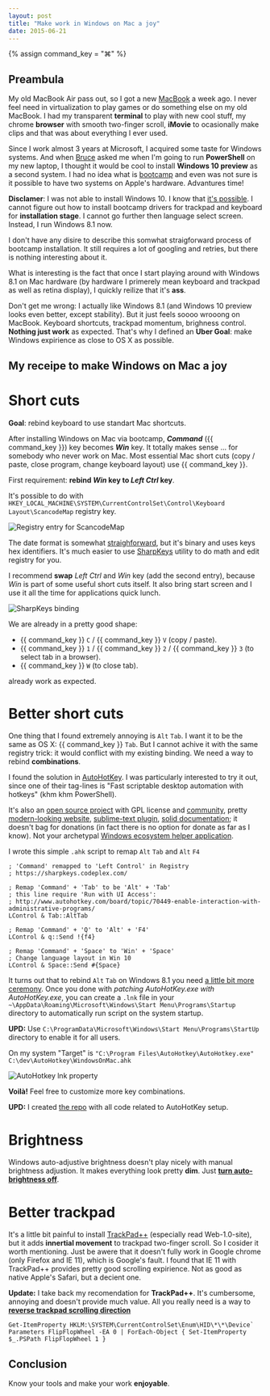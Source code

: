```yaml
---
layout: post
title: "Make work in Windows on Mac a joy"
date: 2015-06-21
---
```


{% assign command_key = "&#8984;" %}

Preambula
----------------------

My old MacBook Air pass out, so I got a new [MacBook](https://www.apple.com/macbook/) a week ago.
I never feel need in virtualization to play games or do something else on my old MacBook.
I had my transparent **terminal** to play with new cool stuff, my chrome **browser** with smooth two-finger scroll, 
**iMovie** to ocasionally make clips and that was about everything I ever used.

Since I work almost 3 years at Microsoft, I acquired some taste for Windows systems.
And when [Bruce](https://twitter.com/BrucePayette) asked me when I'm going to run **PowerShell** on my new laptop, 
I thought it would be cool to install **Windows 10 preview** as a second system.
I had no idea what is [bootcamp](http://www.apple.com/support/bootcamp/) and even was not sure is it possible to have two systems on Apple's hardware.
Advantures time!

**Disclamer**: I was not able to install Windows 10. 
I know that [it's possible](http://www.pcworld.com/article/2824227/how-to-install-the-windows-10-technical-preview-on-a-mac.html).
I cannot figure out how to install bootcamp drivers for trackpad and keyboard for **installation stage**.
I cannot go further then language select screen. Instead, I run Windows 8.1 now.

I don't have any disire to describe this somwhat straigforward process of bootcamp installation.
It still requires a lot of googling and retries, but there is nothing interesting about it.

What is interesting is the fact that once I start playing around with Windows 8.1 on Mac hardware 
(by hardware I primerely mean keyboard and trackpad as well as retina display),
I quickly reilize that it's **ass**.

Don't get me wrong: I actually like Windows 8.1 (and Windows 10 preview looks even better, except stability).
But it just feels soooo wrooong on MacBook. 
Keyboard shortcuts, trackpad momentum, brighness control. 
**Nothing just work** as expected. 
That's why I defined an **Uber Goal**: make Windows expirience as close to OS X as possible.

My receipe to make Windows on Mac a joy
----------------------

Short cuts
===============

**Goal**: rebind keyboard to use standart Mac shortcuts.

After installing Windows on Mac via bootcamp, _**Command**_ ({{ command_key }}) key becomes _**Win**_ key.
It totally makes sense ... for somebody who never work on Mac.
Most essential Mac short cuts (copy / paste, close program, change keyboard layout) use {{ command_key }}.

First requirement: **rebind _Win_ key to _Left Ctrl_ key**.

It's possible to do with `HKEY_LOCAL_MACHINE\SYSTEM\CurrentControlSet\Control\Keyboard Layout\ScancodeMap` registry key. 

![Registry entry for ScancodeMap](/images/WindowsOnMac/RegistryScancodeMap.png)

The date format is somewhat [straighforward](http://www.howtogeek.com/howto/windows-vista/disable-caps-lock-key-in-windows-vista/), 
but it's binary and uses keys hex identifiers. 
It's much easier to use [SharpKeys](https://sharpkeys.codeplex.com/) utility to do math and edit registry for you.

I recommend **swap** _Left Ctrl_ and _Win_ key (add the second entry), because _Win_ is part of some useful short cuts itself.
It also bring start screen and I use it all the time for applications quick lunch. 

![SharpKeys binding](/images/WindowsOnMac/SharpKeysBinding.png)

We are already in a pretty good shape: 

-   {{ command_key }} `C` / {{ command_key }} `V` (copy / paste).
-   {{ command_key }} `1` / {{ command_key }} `2` / {{ command_key }} `3` (to select tab in a browser).
-   {{ command_key }} `W` (to close tab).

already work as expected.    

Better short cuts
===============

One thing that I found extremely annoying is `Alt` `Tab`.
I want it to be the same as OS X: {{ command_key }} `Tab`.
But I cannot achive it with the same registry trick: it would conflict with my existing binding.
We need a way to rebind **combinations**.

I found the solution in [AutoHotKey](http://www.autohotkey.com/).
I was particularly interested to try it out, since one of their tag-lines is "Fast scriptable desktop automation with hotkeys" (khm khm PowerShell).

It's also an [open source project](https://github.com/AutoHotkey/AutoHotkey) with GPL license and [community](https://github.com/ahkscript),
pretty [modern-looking website](http://www.autohotkey.com/),
[sublime-text plugin](https://github.com/ahkscript/SublimeAutoHotkey),
[solid documentation](http://ahkscript.org/docs/Hotkeys.htm);
it doesn't bag for donations (in fact there is no option for donate as far as I know).
Not your archetypal [Windows ecosystem helper application](http://trackpad.powerplan7.com/).

I wrote this simple `.ahk` script to remap `Alt` `Tab` and `Alt` `F4`

	; 'Command' remapped to 'Left Control' in Registry
	; https://sharpkeys.codeplex.com/
	
	; Remap 'Command' + 'Tab' to be 'Alt' + 'Tab'
	; this line require 'Run with UI Access': 
	; http://www.autohotkey.com/board/topic/70449-enable-interaction-with-administrative-programs/
	LControl & Tab::AltTab 
	
	; Remap 'Command' + 'Q' to 'Alt' + 'F4'
	LControl & q::Send !{f4}
	
	; Remap 'Command' + 'Space' to 'Win' + 'Space' 
	; Change language layout in Win 10
	LControl & Space::Send #{Space}

It turns out that to rebind `Alt` `Tab` on Windows 8.1 you need [a little bit more ceremony](http://www.autohotkey.com/board/topic/70449-enable-interaction-with-administrative-programs/).
Once you done with _patching AutoHotKey.exe with AutoHotKey.exe_, 
you can create a `.lnk` file in your `~\AppData\Roaming\Microsoft\Windows\Start Menu\Programs\Startup` directory to automatically run script on the system startup.

**UPD:** Use `C:\ProgramData\Microsoft\Windows\Start Menu\Programs\StartUp` directory to enable it for all users. 

On my system "Target" is `"C:\Program Files\AutoHotkey\AutoHotkey.exe" C:\dev\AutoHotkey\WindowsOnMac.ahk`

![AutoHotkey lnk property](/images/WindowsOnMac/AutoHotKeyLnk.png)

**Voilà!** Feel free to customize more key combinations. 

**UPD:** I created [the repo](https://github.com/vors/AutoHotKey-Mac) with all code related to AutoHotKey setup.

Brightness
===============

Windows auto-adjustive brightness doesn't play nicely with manual brightness adjustion.
It makes everything look pretty **dim**.
Just **[turn auto-brightness off](https://discussions.apple.com/thread/4073073?tstart=0)**.

Better trackpad
===============

It's a little bit painful to install [TrackPad++](http://trackpad.powerplan7.com/) (especially read Web-1.0-site), 
but it adds **innertial movement** to trackpad two-finger scroll. 
So I cosider it worth mentioning.
Just be awere that it doesn't fully work in Google chrome (only Firefox and IE 11), which is Google's fault.
I found that IE 11 with TrackPad++ provides pretty good scrolling expirience. Not as good as native Apple's Safari, but a decient one.

**Update:**
I take back my recomendation for **TrackPad++**.
It's cumbersome, annoying and doesn't provide much value.
All you really need is a way to [**reverse trackpad scrolling direction**](http://superuser.com/questions/310681/inverting-direction-of-mouse-scroll-wheel)

    Get-ItemProperty HKLM:\SYSTEM\CurrentControlSet\Enum\HID\*\*\Device` Parameters FlipFlopWheel -EA 0 | ForEach-Object { Set-ItemProperty $_.PSPath FlipFlopWheel 1 }

Conclusion
---------------------

Know your tools and make your work **enjoyable**.

